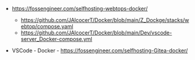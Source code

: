 * https://fossengineer.com/selfhosting-webtops-docker/
    * https://github.com/JAlcocerT/Docker/blob/main/Z_Dockge/stacks/webtop/compose.yaml
    * https://github.com/JAlcocerT/Docker/blob/main/Dev/vscode-server_Docker-compose.yml

* VSCode - Docker - https://fossengineer.com/selfhosting-Gitea-docker/